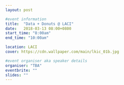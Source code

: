 ```yaml
---
layout: post

#event information
title:  "Data + Donuts @ LACI"
date:   2018-03-13 08:00+0800
start_time: "8:00am"
end_time: "10:00am"

location: LACI
cover: https://cdn.wallpaper.com/main/lkic_01b.jpg

#event organiser aka speaker details
organiser: "TBA"
eventbrite: ""
slides: ""
---
```


<!-- Speaker Bio -->